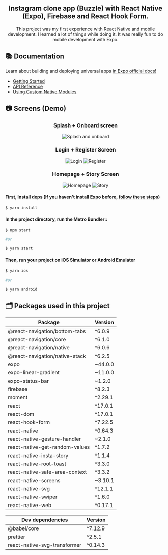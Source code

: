 <div align="center">
  <h2 text-transform="underline"> Instagram clone app (Buzzle) with React Native (Expo), Firebase and React Hook Form. </h2>
</div>

<p align="center">
 This project was my first experience with React Native and mobile development. I learned a lot of things while doing it. It was really fun to do mobile development with Expo.
</p>

## 📚 Documentation

<p>Learn about building and deploying universal apps <a aria-label="expo documentation" href="https://docs.expo.dev">in Expo official docs!</a></p>

- [Getting Started](https://docs.expo.dev/)
- [API Reference](https://docs.expo.dev/versions/latest/)
- [Using Custom Native Modules](https://docs.expo.dev/bare/exploring-bare-workflow/)

## 📷 Screens (Demo)

<div align="center">
  <h3> Splash + Onboard screen</h3>
  <img alt="Splash and onboard" src="https://user-images.githubusercontent.com/45832621/148380100-38bea09e-af33-4adc-82a9-978acecf8fdb.gif"/>
</div>

<div align="center">
  <h3> Login + Register Screen</h3>
  <img alt="Login" src="https://user-images.githubusercontent.com/45832621/148380336-e9e6756f-331f-4fa6-90ff-1814e2ce55f4.gif"/>
  <img alt="Register" src="https://user-images.githubusercontent.com/45832621/148381292-1fba93ea-58f2-4763-8493-4cc6a1e7525a.gif"/>
 </div>

<div align="center">
  <h3> Homepage + Story Screen</h3>
  <img alt="Homepage" src="https://user-images.githubusercontent.com/45832621/148381760-d086a242-491c-4310-9a64-0f9efcdb05c4.gif"/>
  <img alt="Story" src="https://user-images.githubusercontent.com/45832621/148383237-28afb8c4-e17c-496e-82ac-90115499de2a.gif"/>
</div>

#### First, Install deps (If you haven't install Expo before, [follow these steps](https://docs.expo.dev/get-started/installation/))

```bash
$ yarn install
```

#### In the project directory, run the Metro Bundler::

```bash
$ npm start

#or

$ yarn start
```

#### Then, run your project on iOS Simulator or Android Emulator

```bash
$ yarn ios

#or

$ yarn android
```

## 🗂️ Packages used in this project

| Package                        | Version |
| ------------------------------ | ------- |
| @react-navigation/bottom-tabs  | ^6.0.9  |
| @react-navigation/core         | ^6.1.0  |
| @react-navigation/native       | ^6.0.6  |
| @react-navigation/native-stack | ^6.2.5  |
| expo                           | ~44.0.0 |
| expo-linear-gradient           | ~11.0.0 |
| expo-status-bar                | ~1.2.0  |
| firebase                       | ^8.2.3  |
| moment                         | ^2.29.1 |
| react                          | ^17.0.1 |
| react-dom                      | ^17.0.1 |
| react-hook-form                | ^7.22.5 |
| react-native                   | ^0.64.3 |
| react-native-gesture-handler   | ~2.1.0  |
| react-native-get-random-values | ^1.7.2  |
| react-native-insta-story       | ^1.1.4  |
| react-native-root-toast        | ^3.3.0  |
| react-native-safe-area-context | ^3.3.2  |
| react-native-screens           | ~3.10.1 |
| react-native-svg               | ^12.1.1 |
| react-native-swiper            | ^1.6.0  |
| react-native-web               | ^0.17.1 |

| Dev dependencies             | Version |
| ---------------------------- | ------- |
| @babel/core                  | ^7.12.9 |
| prettier                     | ^2.5.1  |
| react-native-svg-transformer | ^0.14.3 |
